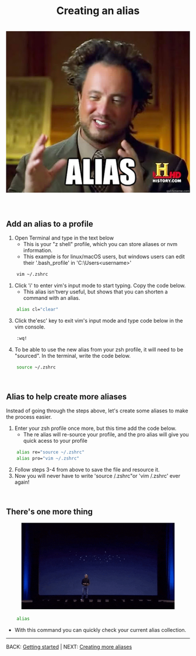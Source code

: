 <div align="center">
    <h1>Creating an alias <h1> 
    <img alt="creating an alias" src="../assets/images/alias5.jpg"> 
</div> 

&nbsp;
## Add an alias to a profile
1. Open Terminal and type in the text below 
    - This is your "z shell" profile, which you can store aliases or nvm information. 
    - This example is for linux/macOS users, but windows users can edit their '.bash_profile' in 'C:\Users\<username>'

```zsh
    vim ~/.zshrc
```
1. Click 'i' to enter vim's input mode to start typing. Copy the code below.
   - This alias isn'tvery useful, but shows that you can shorten a command with an alias.
```zsh
    alias cl="clear"
```

3. Click the'esc' key to exit vim's input mode and type code below in the vim console. 
```zsh
    :wq!
```
4. To be able to use the new alias from your zsh profile, it will need to be "sourced". In the terminal, write the code below.

```zsh
    source ~/.zshrc
```

&nbsp;
## Alias to help create more aliases
Instead of going through the steps above, let's create some aliases to make the process easier. 

1. Enter your zsh profile once more, but this time add the code below. 
   - The re alias will re-source your profile, and the pro alias will give you quick acess to your profile


```zsh
    alias re="source ~/.zshrc"
    alias pro="vim ~/.zshrc"
```
2. Follow steps 3-4 from above to save the file and resource it. 
3. Now you will never have to write 'source /.zshrc"or 'vim /.zshrc' ever again! 
   
&nbsp;
## There's one more thing 
<div align="center">
    <img alt="creating an alias" src="../assets/images/alias6.gif"> 
</div> 

```zsh
    alias
```
- With this command you can quickly check your current alias collection. 
&nbsp;

---

BACK: [Getting started](00_getting_started.md) |
NEXT: [Creating more aliases](02_creating_more_alias.md)
